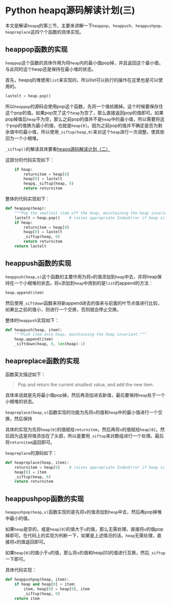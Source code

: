 # Python heapq源码解读计划(三)
本文是解读`heapq`的第三节，主要来讲解一下`heappop`、`heappush`、`heappushpop`、`heapreplace`这四个个函数的具体实现。

## heappop函数的实现

`heappop`这个函数的具体作用为将`heap`内的最小值pop掉，并且返回这个最小值，与此同时这个heap还是保持在最小堆的状态。

首先，heapq的堆使用`list`来实现的，所以list可以执行的操作在这里也是可以使用的。

```python
lastelt = heap.pop()
```
所以`heappop`的源码会使用pop这个函数，先将一个值给踢掉。这个时候要保存住这个pop的值。如果pop完了这个`heap`为空了，那么直接返回pop的值即可。如果pop掉值后`heap`不为空，那么之前pop的值并不是`heap`中的最小值，所以需要将这个pop的值换为最小的值，也就是`heap[0]`。因为之前pop的值并不确定是否为剩余值中的最小值，所以使用`_siftup(heap,0)`来对这个`heap`进行一次调整。使其依旧为一个小根堆。

`_siftup()`的解读具体要看[heapq源码解读计划（二）](https://blog.csdn.net/qq_37511129/article/details/121846439?spm=1001.2014.3001.5501)

这部分的代码实现如下：
```python 
    if heap:
        returnitem = heap[0]
        heap[0] = lastelt
        heapq._siftup(heap, 0)
        return returnitem
```
整体的代码实现如下：

```python
def heappop(heap):
    """Pop the smallest item off the heap, maintaining the heap invariant."""
    lastelt = heap.pop()    # raises appropriate IndexError if heap is empty
    if heap:
        returnitem = heap[0]
        heap[0] = lastelt
        _siftup(heap, 0)
        return returnitem
    return lastelt
```

## heappush函数的实现

`heappush(heap,x)`这个函数的主要作用为将`x`的值添加到`heap`中去，并将heap保持在一个小根堆的状态。将`x`添加到`heap`中用到的是`list`的append的方法：

```python
heap.append(item)
```

然后使用`_siftdown`函数来将新append进去的值来与前面的叶节点值进行比较，如果比之前的值小，则进行一个交换，否则就会停止交换。

整体的`heappush`实现如下：

```python
def heappush(heap, item):
    """Push item onto heap, maintaining the heap invariant."""
    heap.append(item)
    _siftdown(heap, 0, len(heap)-1)
```

## heapreplace函数的实现

函数英文描述如下：
>Pop and return the current smallest value, and add the new item.

具体来说就是先将最小值pop掉，然后再添加进去新值，最后要保持`heap`处于一个小根堆的状态。

`heapreplace(heap,x)`函数实现的功能为先将`x`的值和`heap`中的最小值进行一个交换，然后保持

具体的实现为先将`heap[0]`的值赋给`returnitem`，然后再将`x`的值赋给`heap[0]`。然后因为这是将值添加在了头部，所以是要用`_siftup`来对数组进行一个处理。最后将`returnitem`返回即可。

`heapreplace`的源码如下：
```python
def heapreplace(heap, item):
    returnitem = heap[0]    # raises appropriate IndexError if heap is empty
    heap[0] = item
    _siftup(heap, 0)
    return returnitem
```

## heappushpop函数的实现
`heappushpop(heap,x)`函数实现的是先将`x`的值添加到`heap`中去，然后再pop掉堆中最小的值。

如果`heap`是空的，或是`heap[0]`的值大于`x`的值，那么无需处理，直接将`x`的值pop掉即可。在代码上的实现为判断一下，如果是上述情况的话，`heap`无需处理，直接将`x`的值返回即可。

如果`heap[0]`的值小于`x`的值，那么将`x`的值和heap[0]的值进行互换，然后`_siftup`一下即可。

具体代码实现：
```python
def heappushpop(heap, item):
    if heap and heap[0] < item:
        item, heap[0] = heap[0], item
        _siftup(heap, 0)
    return item
```
